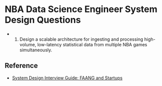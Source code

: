 # NBA Data Science Engineer System Design Questions

- 1. Design a scalable architecture for ingesting and processing high-volume, low-latency statistical data from multiple NBA games simultaneously.

## Reference

- [System Design Interview Guide: FAANG and Startups](https://www.tryexponent.com/blog/system-design-interview-guide)
